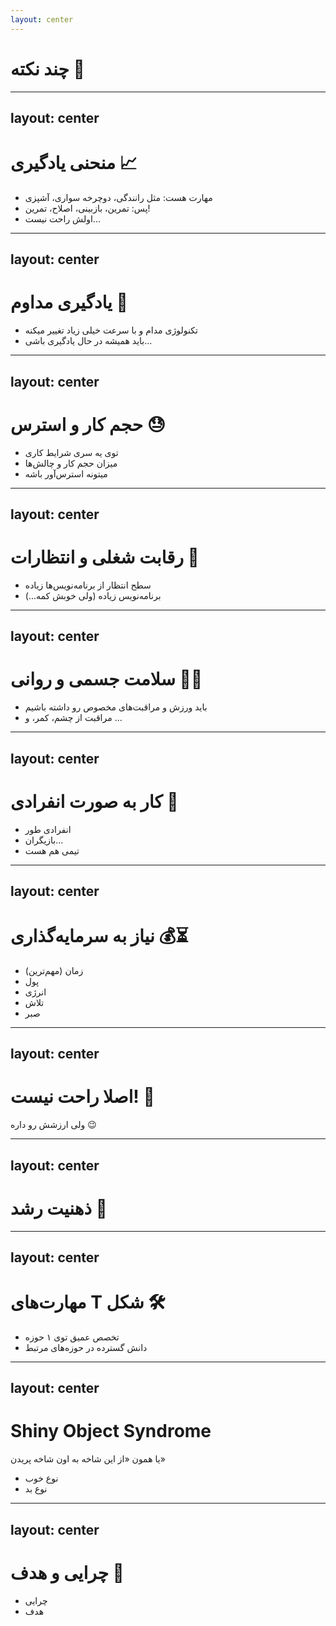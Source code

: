 ```yaml
---
layout: center
---
```


# چند نکته 📝

---
layout: center
---

# منحنی یادگیری 📈

<v-clicks>

- مهارت هست: مثل رانندگی، دوچرخه سواری، آشپزی
- پس: تمرین، بازبینی، اصلاح، تمرین!
- اولش راحت نیست...

</v-clicks>

---
layout: center
---

# یادگیری مداوم 🔄

<v-clicks>

- تکنولوژی مدام و با سرعت خیلی زیاد تغییر میکنه
- باید همیشه در حال یادگیری باشی...

</v-clicks>

---
layout: center
---

# حجم کار و استرس 😓

<v-clicks>

- توی یه سری شرایط کاری
- میزان حجم کار و چالش‌ها
- میتونه استرس‌آور باشه

</v-clicks>

---
layout: center
---

# رقابت شغلی و انتظارات 🎯

<v-clicks>

- سطح انتظار از برنامه‌نویس‌ها زیاده
- برنامه‌نویس زیاده (ولی خوبش کمه...)

</v-clicks>

---
layout: center
---

# سلامت جسمی و روانی 🧠💪

<v-clicks>

- باید ورزش و مراقبت‌های مخصوص رو داشته باشیم
- مراقبت از چشم، کمر، و ...

</v-clicks>

---
layout: center
---

# کار به صورت انفرادی 👤

<v-clicks>

- انفرادی طور
- بازیگران...
- تیمی هم هست

</v-clicks>

---
layout: center
---

# نیاز به سرمایه‌گذاری 💰⏳

<v-clicks>

- زمان (مهم‌ترین)
- پول
- انرژی
- تلاش
- صبر

</v-clicks>

---
layout: center
---

# اصلا راحت نیست! 💎

ولی ارزشش رو داره 😉

---
layout: center
---

# ذهنیت رشد 🌱

---
layout: center
---

# مهارت‌های T شکل 🛠️

<v-clicks>

- تخصص عمیق توی ۱ حوزه
- دانش گسترده در حوزه‌های مرتبط

</v-clicks>

---
layout: center
---

# Shiny Object Syndrome

یا همون «از این شاخه به اون شاخه پریدن»

<v-clicks>

- نوع خوب
- نوع بد

</v-clicks>

---
layout: center
---

# چرایی و هدف 🎯

<v-clicks>

- چرایی
- هدف

</v-clicks>
